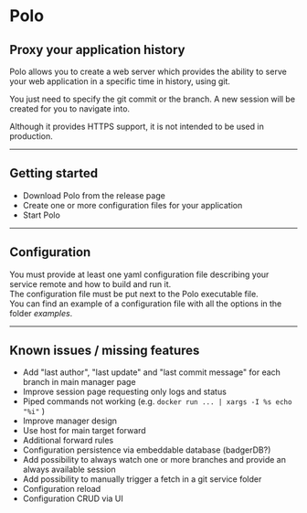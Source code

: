 # Polo

## Proxy your application history

Polo allows you to create a web server which provides the ability to serve your web application in a specific time in history, using git.  

You just need to specify the git commit or the branch. A new session will be created for you to navigate into.

Although it provides HTTPS support, it is not intended to be used in production.  

***

## Getting started

- Download Polo from the release page
- Create one or more configuration files for your application
- Start Polo

***

## Configuration

You must provide at least one yaml configuration file describing your service remote and how to build and run it.  
The configuration file must be put next to the Polo executable file.  
You can find an example of a configuration file with all the options in the folder *examples*.  

***

## Known issues / missing features

- Add "last author", "last update" and "last commit message" for each branch in main manager page
- Improve session page requesting only logs and status
- Piped commands not working (e.g. `docker run ... | xargs -I %s echo "%i"` )  
- Improve manager design
- Use host for main target forward
- Additional forward rules
- Configuration persistence via embeddable database (badgerDB?)
- Add possibility to always watch one or more branches and provide an always available session
- Add possibility to manually trigger a fetch in a git service folder
- Configuration reload
- Configuration CRUD via UI